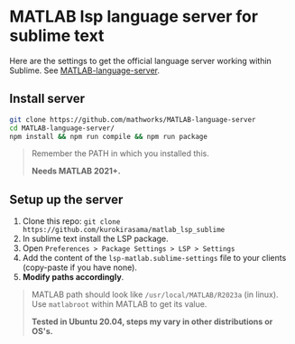 # MATLAB lsp language server for sublime text
Here are the settings to get the official language server working within Sublime. See [MATLAB-language-server](https://github.com/mathworks/MATLAB-language-server).

## Install server
```bash
git clone https://github.com/mathworks/MATLAB-language-server
cd MATLAB-language-server/
npm install && npm run compile && npm run package
```

>Remember the PATH in which you installed this.
>
>**Needs MATLAB 2021+.**

## Setup up the server
1. Clone this repo: `git clone https://github.com/kurokirasama/matlab_lsp_sublime`
1. In sublime text install the LSP package.
2. Open `Preferences > Package Settings > LSP > Settings`
3. Add the content of the `lsp-matlab.sublime-settings` file to your clients (copy-paste if you have none).
4. **Modify paths accordingly**.

> MATLAB path should look like `/usr/local/MATLAB/R2023a` (in linux). Use `matlabroot` within MATLAB to get its value.
> 
> **Tested in Ubuntu 20.04, steps my vary in other distributions or OS's.**
